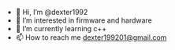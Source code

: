 - 👋 Hi, I’m @dexter1992
- 👀 I’m interested in firmware and hardware
- 🌱 I’m currently learning c++
- 📫 How to reach me dexter199201@gmail.com

<!---
dexter1992/dexter1992 is a ✨ special ✨ repository because its `README.md` (this file) appears on your GitHub profile.
You can click the Preview link to take a look at your changes.
--->
